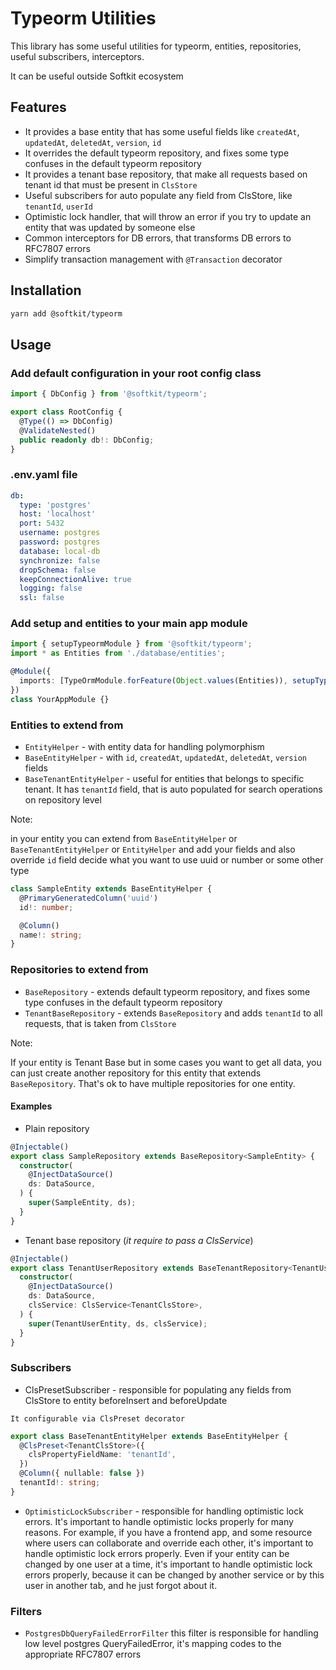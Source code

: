 # Typeorm Utilities

This library has some useful utilities for typeorm, entities, repositories, useful subscribers, interceptors.

It can be useful outside Softkit ecosystem

## Features

- It provides a base entity that has some useful fields like `createdAt`, `updatedAt`, `deletedAt`, `version`, `id`
- It overrides the default typeorm repository, and fixes some type confuses in the default typeorm repository
- It provides a tenant base repository, that make all requests based on tenant id that must be present in `ClsStore`
- Useful subscribers for auto populate any field from ClsStore, like `tenantId`, `userId`
- Optimistic lock handler, that will throw an error if you try to update an entity that was updated by someone else
- Common interceptors for DB errors, that transforms DB errors to RFC7807 errors
- Simplify transaction management with `@Transaction` decorator

## Installation

```bash
yarn add @softkit/typeorm
```

## Usage

### Add default configuration in your root config class

```typescript
import { DbConfig } from '@softkit/typeorm';

export class RootConfig {
  @Type(() => DbConfig)
  @ValidateNested()
  public readonly db!: DbConfig;
}
```

### .env.yaml file

```yaml
db:
  type: 'postgres'
  host: 'localhost'
  port: 5432
  username: postgres
  password: postgres
  database: local-db
  synchronize: false
  dropSchema: false
  keepConnectionAlive: true
  logging: false
  ssl: false
```

### Add setup and entities to your main app module

```typescript
import { setupTypeormModule } from '@softkit/typeorm';
import * as Entities from './database/entities';

@Module({
  imports: [TypeOrmModule.forFeature(Object.values(Entities)), setupTypeormModule()],
})
class YourAppModule {}
```

### Entities to extend from

- `EntityHelper` - with entity data for handling polymorphism
- `BaseEntityHelper` - with `id`, `createdAt`, `updatedAt`, `deletedAt`, `version` fields
- `BaseTenantEntityHelper` - useful for entities that belongs to specific tenant. It has `tenantId` field, that is auto populated for search operations on repository level

Note:

in your entity you can extend from `BaseEntityHelper` or `BaseTenantEntityHelper` or `EntityHelper` and add your fields
and also override `id` field decide what you want to use uuid or number or some other type

```typescript
class SampleEntity extends BaseEntityHelper {
  @PrimaryGeneratedColumn('uuid')
  id!: number;

  @Column()
  name!: string;
}
```

### Repositories to extend from

- `BaseRepository` - extends default typeorm repository, and fixes some type confuses in the default typeorm repository
- `TenantBaseRepository` - extends `BaseRepository` and adds `tenantId` to all requests, that is taken from `ClsStore`

Note:

If your entity is Tenant Base but in some cases you want to get all data, you can just create another repository for this entity that extends `BaseRepository`.
That's ok to have multiple repositories for one entity.

#### Examples

- Plain repository

```typescript
@Injectable()
export class SampleRepository extends BaseRepository<SampleEntity> {
  constructor(
    @InjectDataSource()
    ds: DataSource,
  ) {
    super(SampleEntity, ds);
  }
}
```

- Tenant base repository (_it require to pass a ClsService_)

```typescript
@Injectable()
export class TenantUserRepository extends BaseTenantRepository<TenantUserEntity> {
  constructor(
    @InjectDataSource()
    ds: DataSource,
    clsService: ClsService<TenantClsStore>,
  ) {
    super(TenantUserEntity, ds, clsService);
  }
}
```

### Subscribers

- ClsPresetSubscriber - responsible for populating any fields from ClsStore to entity beforeInsert and beforeUpdate

`It configurable via ClsPreset decorator`

```typescript
export class BaseTenantEntityHelper extends BaseEntityHelper {
  @ClsPreset<TenantClsStore>({
    clsPropertyFieldName: 'tenantId',
  })
  @Column({ nullable: false })
  tenantId!: string;
}
```

- `OptimisticLockSubscriber` - responsible for handling optimistic lock errors. It's important to handle optimistic locks properly for many reasons.
  For example, if you have a frontend app, and some resource where users can collaborate and override each other, it's important to handle optimistic lock errors properly.
  Even if your entity can be changed by one user at a time, it's important to handle optimistic lock errors properly, because it can be changed by another service or by this user in another tab, and he just forgot about it.

### Filters

- `PostgresDbQueryFailedErrorFilter` this filter is responsible for handling low level postgres QueryFailedError, it's mapping codes to the appropriate RFC7807 errors
